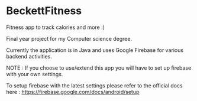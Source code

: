 # BeckettFitness
Fitness app to track calories and more :) 

Final year project for my Computer science degree.

Currently the application is in Java and uses Google Firebase for various backend activities.

NOTE : If you choose to use/extend this app you will have to set up firebase with your own settings. 

To setup firebase with the latest settings please refer to the official docs here : https://firebase.google.com/docs/android/setup
